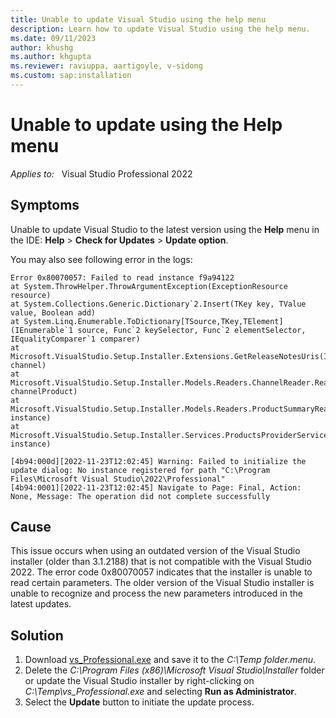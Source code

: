 ```yaml
---
title: Unable to update Visual Studio using the help menu
description: Learn how to update Visual Studio using the help menu.
ms.date: 09/11/2023
author: khushg
ms.author: khgupta
ms.reviewer: raviuppa, aartigoyle, v-sidong
ms.custom: sap:installation
---
```

# Unable to update using the Help menu

_Applies to:_ &nbsp; Visual Studio Professional 2022

## Symptoms

Unable to update Visual Studio to the latest version using the **Help** menu in the IDE: **Help** > **Check for Updates** > **Update option**.

You may also see following error in the logs:

```output
Error 0x80070057: Failed to read instance f9a94122 
at System.ThrowHelper.ThrowArgumentException(ExceptionResource resource) 
at System.Collections.Generic.Dictionary`2.Insert(TKey key, TValue value, Boolean add) 
at System.Linq.Enumerable.ToDictionary[TSource,TKey,TElement](IEnumerable`1 source, Func`2 keySelector, Func`2 elementSelector, IEqualityComparer`1 comparer) 
at Microsoft.VisualStudio.Setup.Installer.Extensions.GetReleaseNotesUris(IChannel channel) 
at Microsoft.VisualStudio.Setup.Installer.Models.Readers.ChannelReader.ReadFromChannel(ChannelNode`1 channelProduct) 
at Microsoft.VisualStudio.Setup.Installer.Models.Readers.ProductSummaryReader.ReadFromInstance(IInstance instance) 
at Microsoft.VisualStudio.Setup.Installer.Services.ProductsProviderService.TryGetInstalledProductSummary(IInstance instance) 

[4b94:000d][2022-11-23T12:02:45] Warning: Failed to initialize the update dialog: No instance registered for path "C:\Program Files\Microsoft Visual Studio\2022\Professional" 
[4b94:0001][2022-11-23T12:02:45] Navigate to Page: Final, Action: None, Message: The operation did not complete successfully 
```

## Cause

This issue occurs when using an outdated version of the Visual Studio installer (older than 3.1.2188) that is not compatible with the Visual Studio 2022. The error code 0x80070057 indicates that the installer is unable to read certain parameters. The older version of the Visual Studio installer is unable to recognize and process the new parameters introduced in the latest updates.

## Solution

1. Download [vs_Professional.exe](https://aka.ms/vs/17/release/vs_Professional.exe) and save it to the *C:\Temp folder.menu*.
1. Delete the *C:\Program Files (x86)\Microsoft Visual Studio\Installer* folder or update the Visual Studio installer by right-clicking on *C:\Temp\vs_Professional.exe* and selecting **Run as Administrator**.
1. Select the **Update** button to initiate the update process.

